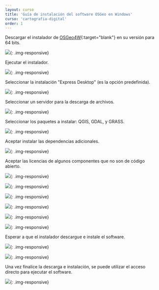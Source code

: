 ```yaml
---
layout: curso
title: 'Guía de instalación del software OSGeo en Windows'
curso: 'cartografia-digital'
order: 1
---
```


Descargar el instalador de [OSGeo4W](https://trac.osgeo.org/osgeo4w/){:target="blank"} en su versión para 64 bits.

![](/cartografia-digital/images/Grass00.png){: .img-responsive}

<!--
![](/cartografia-digital/images/Grass01.png){: .img-responsive}

![](/cartografia-digital/images/Grass02.png){: .img-responsive}

![](/cartografia-digital/images/Grass03.png){: .img-responsive}
-->

Ejecutar el instalador.

![](/cartografia-digital/images/Grass04.png){: .img-responsive}

Seleccionar la instalación "Express Desktop" (es la opción predefinida).

![](/cartografia-digital/images/Grass05.png){: .img-responsive}

Seleccionar un servidor para la descarga de archivos.

![](/cartografia-digital/images/Grass06.png){: .img-responsive}

Seleccionar los paquetes a instalar: QGIS, GDAL, y GRASS.

![](/cartografia-digital/images/Grass07.png){: .img-responsive}

Aceptar instalar las dependencias adicionales.

![](/cartografia-digital/images/Grass08.png){: .img-responsive}

Aceptar las licencias de algunos componentes que no son de código abierto.

![](/cartografia-digital/images/Grass09.png){: .img-responsive}

![](/cartografia-digital/images/Grass10.png){: .img-responsive}

![](/cartografia-digital/images/Grass11.png){: .img-responsive}

![](/cartografia-digital/images/Grass12.png){: .img-responsive}

![](/cartografia-digital/images/Grass13.png){: .img-responsive}

![](/cartografia-digital/images/Grass14.png){: .img-responsive}

Esperar a que el instalador descargue e instale el software.

![](/cartografia-digital/images/Grass15.png){: .img-responsive}

![](/cartografia-digital/images/Grass16.png){: .img-responsive}

Una vez finalice la descarga e instalación, se puede utilizar el acceso directo para ejecutar el software.

![](/cartografia-digital/images/Grass17.png){: .img-responsive}

